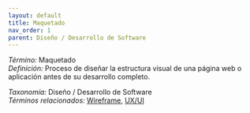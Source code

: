 ```yaml
---
layout: default
title: Maquetado
nav_order: 1
parent: Diseño / Desarrollo de Software
---
```


*Término:* Maquetado  
*Definición:* Proceso de diseñar la estructura visual de una página web o aplicación antes de su desarrollo completo.

*Taxonomía:* Diseño / Desarrollo de Software  
*Términos relacionados:* [Wireframe](https://maleniski.github.io/diccionario-angl-tec-mx/docs/alfabeticamente/W/wireframe/), [UX/UI](https://maleniski.github.io/diccionario-angl-tec-mx/docs/alfabeticamente/U/uxui/)
